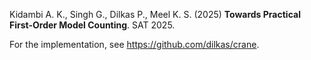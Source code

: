 Kidambi A. K., Singh G., Dilkas P., Meel K. S. (2025) **Towards Practical First-Order Model Counting**. SAT 2025.

For the implementation, see https://github.com/dilkas/crane.
